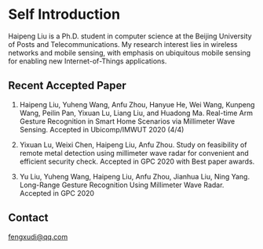 # Self Introduction

Haipeng Liu is a Ph.D. student in computer science at the Beijing University of Posts and Telecommunications. My research interest lies in wireless networks and mobile sensing, with emphasis on ubiquitous mobile sensing for enabling new Internet-of-Things applications. 

## Recent Accepted Paper

1. Haipeng Liu, Yuheng Wang, Anfu Zhou, Hanyue He, Wei Wang, Kunpeng Wang, Peilin Pan, Yixuan Lu, Liang Liu, and Huadong Ma. Real-time Arm Gesture Recognition in Smart Home Scenarios via Millimeter Wave Sensing. Accepted in Ubicomp/IMWUT 2020 (4/4)

2. Yixuan Lu, Weixi Chen, Haipeng Liu, Anfu Zhou. Study on feasibility of remote metal detection using millimeter wave radar for convenient and efficient security check. Accepted in GPC 2020 with Best paper awards.

3. Yu Liu, Yuheng Wang, Haipeng Liu, Anfu Zhou, Jianhua Liu, Ning Yang. Long-Range Gesture Recognition Using Millimeter Wave Radar. Accepted in GPC 2020

## Contact

fengxudi@qq.com

